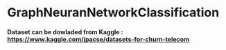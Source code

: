 # GraphNeuranNetworkClassification

#### Dataset can be dowladed from Kaggle : https://www.kaggle.com/jpacse/datasets-for-churn-telecom 
